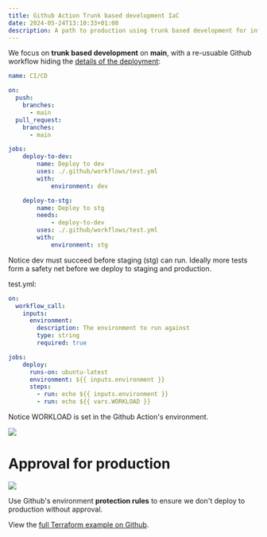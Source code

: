 ```yaml
---
title: Github Action Trunk based development IaC
date: 2024-05-24T13:10:33+01:00
description: A path to production using trunk based development for infrastructure as code
---
```


We focus on **trunk based development** on **main**, with a re-usuable Github workflow hiding the [details of the deployment](https://github.com/Azure-Samples/terraform-github-actions): 

```yaml
name: CI/CD 

on:
  push:
    branches:
      - main
  pull_request:
    branches:
      - main

jobs:
    deploy-to-dev:
        name: Deploy to dev
        uses: ./.github/workflows/test.yml
        with:
            environment: dev

    deploy-to-stg:
        name: Deploy to stg
        needs:
            - deploy-to-dev
        uses: ./.github/workflows/test.yml
        with:
            environment: stg
```

Notice dev must succeed before staging (stg) can run. Ideally more tests form a safety net before we deploy to staging and production.

test.yml:

```yaml
on:
  workflow_call:
    inputs:
      environment:
        description: The environment to run against
        type: string
        required: true

jobs:
    deploy:
      runs-on: ubuntu-latest
      environment: ${{ inputs.environment }}
      steps:
        - run: echo ${{ inputs.environment }}
        - run: echo ${{ vars.WORKLOAD }}
```

Notice WORKLOAD is set in the Github Action's environment.

<img src="https://s.natalian.org/2024-05-27/vars.png">

# Approval for production

<img src="https://s.natalian.org/2024-05-27/prd.png">

Use Github's environment **protection rules** to ensure we don't deploy to production without approval.

View the [full Terraform example on Github](https://github.com/kaihendry/bq-terraform/).
